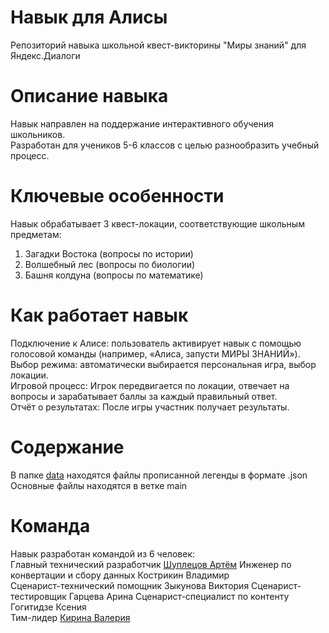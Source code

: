 # Навык для Алисы
Репозиторий навыка школьной квест-викторины "Миры знаний" для Яндекс.Диалоги
# Описание навыка
Навык направлен на поддержание интерактивного обучения школьников.  
Разработан для учеников 5-6 классов с целью разнообразить учебный процесс.
# Ключевые особенности
Навык обрабатывает 3 квест-локации, соответствующие школьным предметам:  
1. Загадки Востока (вопросы по истории)
2. Волшебный лес (вопросы по биологии)
3. Башня колдуна (вопросы по математике)
# Как работает навык
Подключение к Алисе: пользователь активирует навык с помощью голосовой команды (например, «Алиса, запусти МИРЫ ЗНАНИЙ»).  
Выбор режима: автоматически выбирается персональная игра, выбор локации.  
Игровой процесс: Игрок передвигается по локации, отвечает на вопросы и зарабатывает баллы за каждый правильный ответ.  
Отчёт о результатах: После игры участник получает результаты.
# Содержание
В папке [data](https://github.com/sunki212/alice-skill/tree/main/data) находятся файлы прописанной легенды в формате .json  
Основные файлы находятся в ветке main
# Команда
Навык разработан командой из 6 человек:  
Главный технический разработчик [Шуплецов Артём](https://github.com/LackOfCreativityGuy)
Инженер по конвертации и сбору данных Кострикин Владимир  
Сценарист-технический помощник Зыкунова Виктория
Сценарист-тестировщик Гарцева Арина
Сценарист-специалист по контенту Гогитидзе Ксения  
Тим-лидер [Кирина Валерия]()
